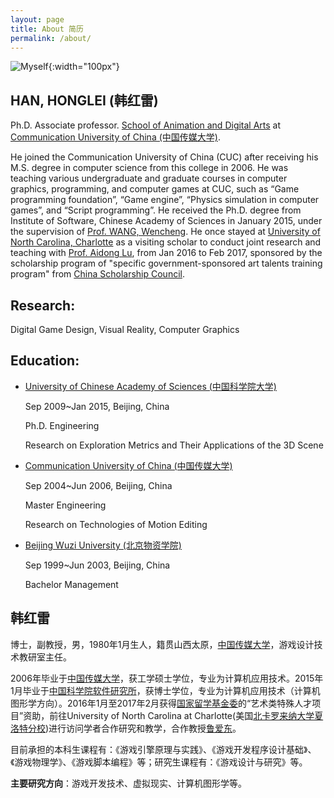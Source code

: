 ```yaml
---
layout: page
title: About 简历
permalink: /about/
---
```

![Myself]({{site.url}}/Images/Me.jpg){:width="100px"}

## HAN, HONGLEI (韩红雷) 

Ph.D. Associate professor. [School of Animation and Digital Arts](http://animation.cuc.edu.cn) at [Communication University of China (中国传媒大学)](http://en.cuc.edu.cn/).

He joined the Communication University of China (CUC) after receiving his M.S. degree in computer science from this college in 2006. He was teaching various undergraduate and graduate courses in computer graphics, programming, and computer games at CUC, such as “Game programming foundation”, “Game engine”, “Physics simulation in computer games”, and “Script programming”. He received the Ph.D. degree from Institute of Software, Chinese Academy of Sciences in January 2015, under the supervision of [Prof. WANG, Wencheng](http://lcs.ios.ac.cn/~whn/). He once stayed at [University of North Carolina, Charlotte](http://www.uncc.edu) as a visiting scholar to conduct joint research and teaching with [Prof. Aidong Lu](http://www.webpages.uncc.edu/alu1/), from Jan 2016 to Feb 2017, sponsored by the scholarship program of "specific government-sponsored art talents training program" from [China Scholarship Council](http://www.csc.edu.cn).

## Research: 

Digital Game Design, Visual Reality, Computer Graphics

## Education:

- [University of Chinese Academy of Sciences (中国科学院大学)](http://www.gucas.ac.cn/)

	Sep 2009~Jan 2015, Beijing, China

	Ph.D. Engineering
	
	Research on Exploration Metrics and Their Applications of the 3D Scene

- [Communication University of China (中国传媒大学)](http://www.cuc.edu.cn/)

	Sep 2004~Jun 2006, Beijing, China
	
	Master Engineering
	
	Research on Technologies of Motion Editing

- [Beijing Wuzi University (北京物资学院)](http://www.bwu.edu.cn/)

	Sep 1999~Jun 2003, Beijing, China

	Bachelor Management	

## 韩红雷

博士，副教授，男，1980年1月生人，籍贯山西太原，[中国传媒大学](http://www.cuc.edu.cn/)，游戏设计技术教研室主任。

2006年毕业于[中国传媒大学](http://www.cuc.edu.cn/)，获工学硕士学位，专业为计算机应用技术。2015年1月毕业于[中国科学院软件研究所](http://www.is.cas.cn)，获博士学位，专业为计算机应用技术（计算机图形学方向）。2016年1月至2017年2月获得[国家留学基金委](http://www.csc.edu.cn)的“艺术类特殊人才项目”资助，前往University of North Carolina at Charlotte(美国[北卡罗来纳大学夏洛特分校](http://www.uncc.edu))进行访问学者合作研究和教学，合作教授[鲁爱东](http://www.webpages.uncc.edu/alu1/)。

目前承担的本科生课程有：《游戏引擎原理与实践》、《游戏开发程序设计基础》、《游戏物理学》、《游戏脚本编程》等；研究生课程有：《游戏设计与研究》等。

**主要研究方向**：游戏开发技术、虚拟现实、计算机图形学等。

<script>
  (function(i,s,o,g,r,a,m){i['GoogleAnalyticsObject']=r;i[r]=i[r]||function(){
  (i[r].q=i[r].q||[]).push(arguments)},i[r].l=1*new Date();a=s.createElement(o),
  m=s.getElementsByTagName(o)[0];a.async=1;a.src=g;m.parentNode.insertBefore(a,m)
  })(window,document,'script','https://www.google-analytics.com/analytics.js','ga');

  ga('create', 'UA-85986843-1', 'auto');
  ga('send', 'pageview');

</script>
